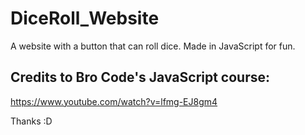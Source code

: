 # DiceRoll_Website
 A website with a button that can roll dice. Made in JavaScript for fun.

## Credits to Bro Code's JavaScript course:
https://www.youtube.com/watch?v=lfmg-EJ8gm4

Thanks :D

